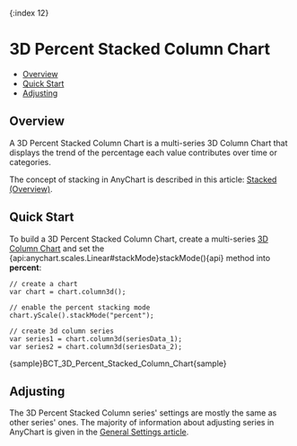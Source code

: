 {:index 12}
# 3D Percent Stacked Column Chart

* [Overview](#overview)
* [Quick Start](#quick_start)
* [Adjusting](#adjusting)

## Overview

A 3D Percent Stacked Column Chart is a multi-series 3D Column Chart that displays the trend of the percentage each value contributes over time or categories.

The concept of stacking in AnyChart is described in this article: [Stacked (Overview)](../Overview).

## Quick Start

To build a 3D Percent Stacked Column Chart, create a multi-series [3D Column Chart](../../3D/Overview#column) and set the {api:anychart.scales.Linear#stackMode}stackMode(){api} method into <strong>percent</strong>:

```
// create a chart
var chart = chart.column3d();

// enable the percent stacking mode
chart.yScale().stackMode("percent");

// create 3d column series
var series1 = chart.column3d(seriesData_1);
var series2 = chart.column3d(seriesData_2);
```

{sample}BCT\_3D\_Percent\_Stacked\_Column\_Chart{sample}

## Adjusting

The 3D Percent Stacked Column series' settings are mostly the same as other series' ones. The majority of information about adjusting series in AnyChart is given in the [General Settings article](../../General_Settings).